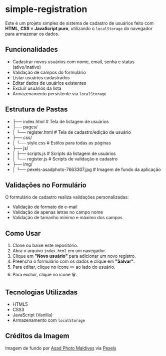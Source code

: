 # simple-registration

Este é um projeto simples de sistema de cadastro de usuários feito com **HTML**, **CSS** e **JavaScript puro**, utilizando o `localStorage` do navegador para armazenar os dados.

## Funcionalidades

- Cadastrar novos usuários com nome, email, senha e status (ativo/inativo)
- Validação de campos do formulário
- Listar usuários cadastrados
- Editar dados de usuários existentes
- Excluir usuários da lista
- Armazenamento persistente via `localStorage`

## Estrutura de Pastas

- ├── index.html # Tela de listagem de usuários
- ├── pages/
- │ └── register.html # Tela de cadastro/edição de usuário
- ├── css/
- │ └── style.css # Estilos para todas as páginas
- ├── js/
- │ ├── scripts.js # Scripts da listagem de usuários
- │ └── register.js # Scripts de validação e cadastro
- ├── img/
- │ └── pexels-asadphoto-7663307.jpg # Imagem de fundo da aplicação


## Validações no Formulário

O formulário de cadastro realiza validações personalizadas:
- Validação de formato de e-mail
- Validação de apenas letras no campo nome
- Validação de tamanho mínimo e máximo dos campos

## Como Usar

1. Clone ou baixe este repositório.
2. Abra o arquivo `index.html` em um navegador.
3. Clique em **"Novo usuário"** para adicionar um novo registro.
4. Preencha o formulário com os dados e clique em **"Salvar"**.
5. Para editar, clique no ícone ✏️ ao lado do usuário.
6. Para excluir, clique no ícone 🗑️.

## Tecnologias Utilizadas

- HTML5
- CSS3
- JavaScript (Vanilla)
- Armazenamento com `localStorage`

## Créditos da Imagem

Imagem de fundo por [Asad Photo Maldives](https://www.pexels.com/@asadphotography/) via [Pexels](https://www.pexels.com/photo/aerial-view-of-trees-near-seashore-7663307/)

